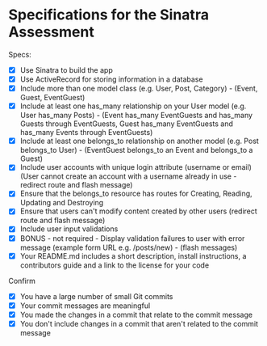 # Specifications for the Sinatra Assessment

Specs:
- [x] Use Sinatra to build the app
- [x] Use ActiveRecord for storing information in a database
- [x] Include more than one model class (e.g. User, Post, Category) - (Event, Guest, EventGuest)
- [x] Include at least one has_many relationship on your User model (e.g. User has_many Posts) - (Event has_many EventGuests and has_many Guests through EventGuests, Guest has_many EventGuests and has_many Events through EventGuests)
- [x] Include at least one belongs_to relationship on another model (e.g. Post belongs_to User) - (EventGuest belongs_to an Event and belongs_to a Guest)
- [x] Include user accounts with unique login attribute (username or email) (User cannot create an account with a username already in use - redirect route and flash message)
- [x] Ensure that the belongs_to resource has routes for Creating, Reading, Updating and Destroying
- [x] Ensure that users can't modify content created by other users (redirect route and flash message)
- [x] Include user input validations
- [x] BONUS - not required - Display validation failures to user with error message (example form URL e.g. /posts/new) - (flash messages)
- [x] Your README.md includes a short description, install instructions, a contributors guide and a link to the license for your code

Confirm
- [x] You have a large number of small Git commits
- [x] Your commit messages are meaningful
- [x] You made the changes in a commit that relate to the commit message
- [x] You don't include changes in a commit that aren't related to the commit message
